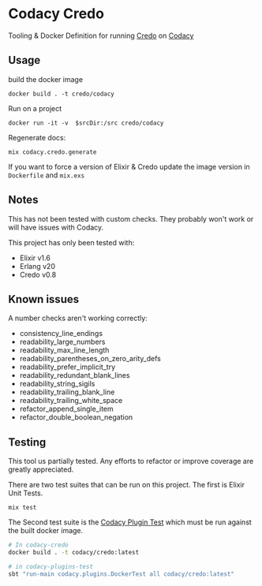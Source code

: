 # Codacy Credo

Tooling & Docker Definition for running [Credo](https://github.com/rrrene/credo) on [Codacy](https://codacy.com)

## Usage

build the docker image

```
docker build . -t credo/codacy
```

Run on a project

```
docker run -it -v  $srcDir:/src credo/codacy
```

Regenerate docs:

```
mix codacy.credo.generate
```

If you want to force a version of Elixir & Credo update the image version in `Dockerfile` and `mix.exs`

## Notes

This has not been tested with custom checks. They probably won't work or will have issues with Codacy.

This project has only been tested with:

* Elixir v1.6
* Erlang v20
* Credo v0.8


## Known issues
 
A number checks aren't working correctly:
 
 * consistency_line_endings
 * readability_large_numbers
 * readability_max_line_length
 * readability_parentheses_on_zero_arity_defs
 * readability_prefer_implicit_try
 * readability_redundant_blank_lines
 * readability_string_sigils
 * readability_trailing_blank_line
 * readability_trailing_white_space
 * refactor_append_single_item
 * refactor_double_boolean_negation


## Testing

This tool us partially tested. Any efforts to refactor or improve coverage are greatly appreciated. 

There are two test suites that can be run on this project. The first is Elixir Unit Tests. 


```
mix test
```

The Second test suite is the [Codacy Plugin Test](https://github.com/codacy/codacy-plugins-test) which must be run against the built docker image.


```sh
# In codacy-credo
docker build . -t codacy/credo:latest

# in codacy-plugins-test
sbt "run-main codacy.plugins.DockerTest all codacy/credo:latest"
```